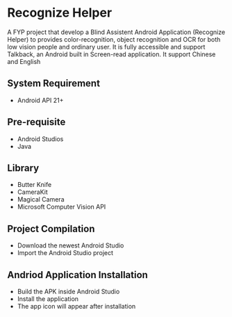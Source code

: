 # Recognize Helper

A FYP project that develop a Blind Assistent Android Application (Recognize Helper) to provides color-recognition, 
object recognition and OCR for both low vision people and ordinary user. 
It is fully accessible and support Talkback, an Android built in Screen-read application.
It support Chinese and English

## System Requirement
- Android API 21+

## Pre-requisite
- Android Studios
- Java

## Library
- Butter Knife
- CameraKit
- Magical Camera
- Microsoft Computer Vision API

## Project Compilation
- Download the newest Android Studio 
- Import the Android Studio project

## Andriod Application Installation
- Build the APK inside Android Studio 
- Install the application
- The app icon will appear after installation
